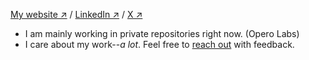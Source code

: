 [My website ↗](https://giovabattelli.com) /
[LinkedIn ↗](https://www.linkedin.com/in/giovanni-assad/) /
[X ↗](https://x.com/giovabattelli)

- I am mainly working in private repositories right now. (Opero Labs)
- I care about my work--*a lot*. Feel free to [reach out](mailto:giovabattelli@gmail.com) with feedback.
